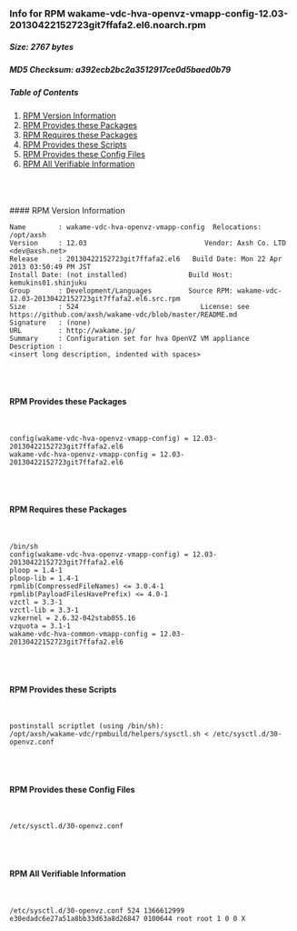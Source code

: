 ### Info for RPM wakame-vdc-hva-openvz-vmapp-config-12.03-20130422152723git7ffafa2.el6.noarch.rpm  
##### Size: 2767 bytes  
##### MD5 Checksum: a392ecb2bc2a3512917ce0d5baed0b79  
##### Table of Contents  
1. [RPM Version Information](#version)  
2. [RPM Provides these Packages ](#provides)  
3. [RPM Requires these Packages](#requires)  
4. [RPM Provides these Scripts](#scripts)  
5. [RPM Provides these Config Files](#config)  
6. [RPM All Verifiable Information](#verifiable)  
&nbsp;  
&nbsp;  
&nbsp;  

<a name="version" />
#### RPM Version Information  
&nbsp;  

```  
Name        : wakame-vdc-hva-openvz-vmapp-config  Relocations: /opt/axsh 
Version     : 12.03                             Vendor: Axsh Co. LTD <dev@axsh.net>
Release     : 20130422152723git7ffafa2.el6   Build Date: Mon 22 Apr 2013 03:50:49 PM JST
Install Date: (not installed)               Build Host: kemukins01.shinjuku
Group       : Development/Languages         Source RPM: wakame-vdc-12.03-20130422152723git7ffafa2.el6.src.rpm
Size        : 524                              License: see https://github.com/axsh/wakame-vdc/blob/master/README.md
Signature   : (none)
URL         : http://wakame.jp/
Summary     : Configuration set for hva OpenVZ VM appliance
Description :
<insert long description, indented with spaces>
```  

&nbsp;  
&nbsp;  
<a name="provides" />
#### RPM Provides these Packages  
&nbsp;  

```  
config(wakame-vdc-hva-openvz-vmapp-config) = 12.03-20130422152723git7ffafa2.el6
wakame-vdc-hva-openvz-vmapp-config = 12.03-20130422152723git7ffafa2.el6
```  

&nbsp;  
&nbsp;  
<a name="requires" />
#### RPM Requires these Packages  
&nbsp;  

```  
/bin/sh  
config(wakame-vdc-hva-openvz-vmapp-config) = 12.03-20130422152723git7ffafa2.el6
ploop = 1.4-1
ploop-lib = 1.4-1
rpmlib(CompressedFileNames) <= 3.0.4-1
rpmlib(PayloadFilesHavePrefix) <= 4.0-1
vzctl = 3.3-1
vzctl-lib = 3.3-1
vzkernel = 2.6.32-042stab055.16
vzquota = 3.1-1
wakame-vdc-hva-common-vmapp-config = 12.03-20130422152723git7ffafa2.el6
```  

&nbsp;  
&nbsp;  
<a name="scripts" />
#### RPM Provides these Scripts  
&nbsp;  

```  
postinstall scriptlet (using /bin/sh):
/opt/axsh/wakame-vdc/rpmbuild/helpers/sysctl.sh < /etc/sysctl.d/30-openvz.conf
```  

&nbsp;  
&nbsp;  
<a name="config" />
#### RPM Provides these Config Files  
&nbsp;  

```  
/etc/sysctl.d/30-openvz.conf
```  

&nbsp;  
&nbsp;  
<a name="verifiable" />
#### RPM All Verifiable Information  
&nbsp;  

```  
/etc/sysctl.d/30-openvz.conf 524 1366612999 e30edadc6e27a51a8bb33d63a8d26847 0100644 root root 1 0 0 X
```  

&nbsp;  
